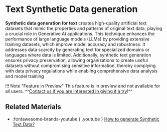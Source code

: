 # Text Synthetic Data generation

**Synthetic data generation for text** creates high-quality artificial text datasets that mimic the properties and patterns of original text data,
playing a crucial role in Generative AI applications. This technique enhances the performance of large language models (LLMs) by providing
extensive training datasets, which improve model accuracy and robustness. It addresses data scarcity by generating text for specialized domains or
languages where data is limited. Additionally, synthetic text generation ensures privacy preservation, allowing organizations to create useful datasets
without compromising sensitive information, thereby complying with data privacy regulations while enabling comprehensive data analysis and model training​

!!! Note "Feature in Preview"
    This feature is in preview and not available for all users. ^^[Contact us if you are interested in giving it a try](https://ydata.ai/contact-us)!^^ 

## Related Materials
- :fontawesome-brands-youtube:{ .youtube } <a href="https://www.youtube.com/watch?v=sAQ3tNEOhow&t=91s"><u>How to generate Synthetic Text Data?</u></a>
